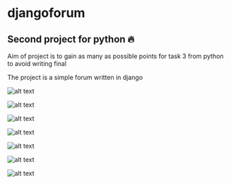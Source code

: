 # djangoforum
## Second project for python :fire:
Aim of project is to gain as many as possible points for task 3 from python to avoid writing final

The project is a simple forum written in django

![alt text]("https://github.com/Konrad337/djangoforum/blob/master/screens/0.png")


![alt text]("https://github.com/Konrad337/djangoforum/blob/master/screens/1.png")


![alt text]("https://github.com/Konrad337/djangoforum/blob/master/screens/2.png")


![alt text]("https://github.com/Konrad337/djangoforum/blob/master/screens/3.png")


![alt text]("https://github.com/Konrad337/djangoforum/blob/master/screens/4.png")


![alt text]("https://github.com/Konrad337/djangoforum/blob/master/screens/5.png")


![alt text]("https://github.com/Konrad337/djangoforum/blob/master/screens/6.png")
